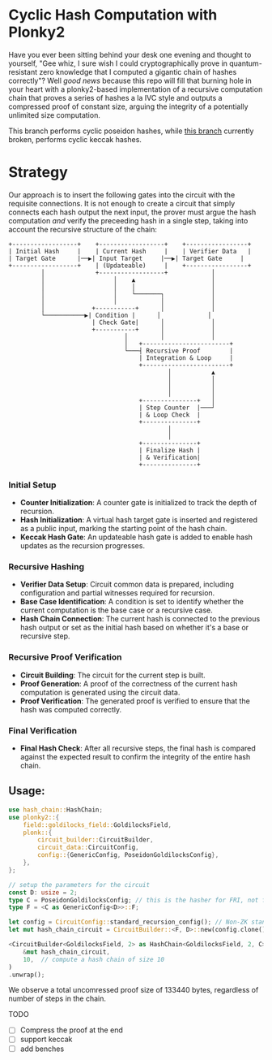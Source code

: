 # Cyclic Hash Computation with Plonky2

Have you ever been sitting behind your desk one evening and thought to yourself, "Gee whiz, I sure wish I could cryptographically prove in quantum-resistant zero knowledge that I computed a gigantic chain of hashes correctly"? Well _good news_ because this repo will fill that burning hole in your heart with a plonky2-based implementation of a recursive computation chain that proves a series of hashes a la IVC style and outputs a compressed proof of constant size, arguing the integrity of a potentially unlimited size computation.

This branch performs cyclic poseidon hashes, while [this branch](https://github.com/drcapybara/hash-chain/tree/feat/keccak) currently broken, performs cyclic keccak hashes. 


# Strategy

Our approach is to insert the following gates into the circuit with the requisite connections. It is not enough to create a circuit that simply connects each hash output the next input, the prover must argue the hash computation _and_ verify the preceeding hash in a single step, taking into account the recursive structure of the chain:

```
+------------------+    +------------------+    +-----------------+
| Initial Hash     |    | Current Hash     |    | Verifier Data   |
| Target Gate      |──▶| Input Target     |──▶| Target Gate     |
+------------------+    | (Updateable)     |    +-----------------+
         │              +------------------+            │
         │                   │    ▲                     │
         │                   │    │                     │
         │                   │    └───────┐             │
         │                   │            │             │
         │             +-----------+      │             │
         └───────────▶| Condition |      │             │
                       | Check Gate|      │             │
                       +-----------+      │             │
                                │         │             │
                                │   +------------------------+
                                └───┤ Recursive Proof        |
                                    | Integration & Loop     |
                                    +------------------------+
                                            │           ▲
                                            │           │
                                            │           │
                                            │           │
                                    +---------------+   │
                                    | Step Counter  |───┘
                                    | & Loop Check  |
                                    +---------------+
                                            │
                                            │
                                    +---------------+
                                    | Finalize Hash |
                                    | & Verification|
                                    +---------------+
```

### Initial Setup
- **Counter Initialization**: A counter gate is initialized to track the depth of recursion.
- **Hash Initialization**: A virtual hash target gate is inserted and registered as a public input, marking the starting point of the hash chain.
- **Keccak Hash Gate**: An updateable hash gate is added to enable hash updates as the recursion progresses.

### Recursive Hashing
- **Verifier Data Setup**: Circuit common data is prepared, including configuration and partial witnesses required for recursion.
- **Base Case Identification**: A condition is set to identify whether the current computation is the base case or a recursive case.
- **Hash Chain Connection**: The current hash is connected to the previous hash output or set as the initial hash based on whether it's a base or recursive step.

### Recursive Proof Verification
- **Circuit Building**: The circuit for the current step is built.
- **Proof Generation**: A proof of the correctness of the current hash computation is generated using the circuit data.
- **Proof Verification**: The generated proof is verified to ensure that the hash was computed correctly.

### Final Verification
- **Final Hash Check**: After all recursive steps, the final hash is compared against the expected result to confirm the integrity of the entire hash chain.

## Usage:

```rust
use hash_chain::HashChain;
use plonky2::{
    field::goldilocks_field::GoldilocksField,
    plonk::{
        circuit_builder::CircuitBuilder,
        circuit_data::CircuitConfig,
        config::{GenericConfig, PoseidonGoldilocksConfig},
    },
};

// setup the parameters for the circuit
const D: usize = 2;
type C = PoseidonGoldilocksConfig; // this is the hasher for FRI, not for the circuit
type F = <C as GenericConfig<D>>::F;

let config = CircuitConfig::standard_recursion_config(); // Non-ZK standard recursion config
let mut hash_chain_circuit = CircuitBuilder::<F, D>::new(config.clone());

<CircuitBuilder<GoldilocksField, 2> as HashChain<GoldilocksField, 2, C>>::hash_chain(
    &mut hash_chain_circuit,
    10,  // compute a hash chain of size 10
)
.unwrap();
```

We observe a total uncomressed proof size of 133440 bytes, regardless of number of steps in the chain.

TODO
- [ ] Compress the proof at the end
- [ ] support keccak
- [ ] add benches
